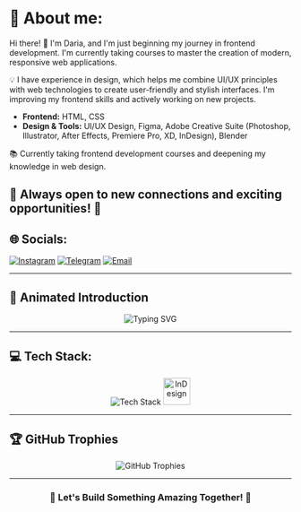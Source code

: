# 💫 About me:

Hi there! 👋 I'm Daria, and I'm just beginning my journey in frontend development. I'm currently taking courses to master the creation of modern, responsive web applications.

💡 I have experience in design, which helps me combine UI/UX principles with web technologies to create user-friendly and stylish interfaces. I'm improving my frontend skills and actively working on new projects.

- **Frontend:** HTML, CSS
- **Design & Tools:** UI/UX Design, Figma, Adobe Creative Suite (Photoshop, Illustrator, After Effects, Premiere Pro, XD, InDesign), Blender

📚 Currently taking frontend development courses and deepening my knowledge in web design.

💬 Always open to new connections and exciting opportunities! 🚀
---
## 🌐 Socials:
[![Instagram](https://img.shields.io/badge/Instagram-%23E4405F.svg?logo=Instagram&logoColor=white)](https://instagram.com/dashaa.tk) [![Telegram](https://img.shields.io/badge/Telegram-2CA5E0?logo=telegram&logoColor=white)](https://t.me/dashaatk) [![Email](https://img.shields.io/badge/Email-D14836?logo=gmail&logoColor=white)](mailto:daryna2003tk@gmail.com)

---
## 🚀 Animated Introduction
<p align="center">
  <img src="https://readme-typing-svg.demolab.com?font=Fira+Code&weight=600&size=22&pause=1000&color=32CD32&center=true&vCenter=true&width=600&lines=Frontend+Developer;UI%2FUX+Designer;Creative+Thinker;Always+Learning+New+Technology" alt="Typing SVG">
</p>

---
## 💻 Tech Stack:
<p align="center">
  <img src="https://skillicons.dev/icons?i=html,css,figma,ae,ai,ps" alt="Tech Stack">
  <img src="https://upload.wikimedia.org/wikipedia/commons/4/48/Adobe_InDesign_CC_icon.svg" alt="InDesign" width="48" height="48">
</p>

---

## 🏆 GitHub Trophies
<p align="center">
  <img src="https://github-profile-trophy.vercel.app/?username=dashaaaa21&theme=darkhub&no-frame=false&no-bg=true&margin-w=4" alt="GitHub Trophies">
</p>

---
<h3 align="center">🚀 Let's Build Something Amazing Together! 🚀</h3>


